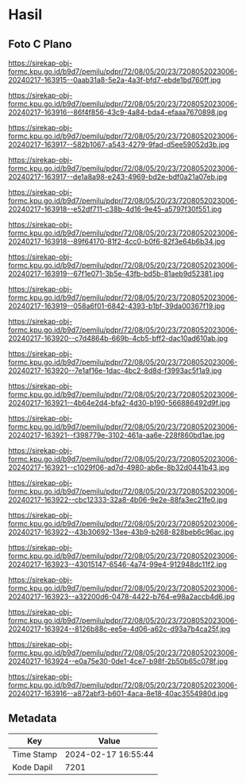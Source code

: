 # Hasil

## Foto C Plano

https://sirekap-obj-formc.kpu.go.id/b9d7/pemilu/pdpr/72/08/05/20/23/7208052023006-20240217-163915--0aab31a8-5e2a-4a3f-bfd7-ebde1bd760ff.jpg

https://sirekap-obj-formc.kpu.go.id/b9d7/pemilu/pdpr/72/08/05/20/23/7208052023006-20240217-163916--86f4f856-43c9-4a84-bda4-efaaa7670898.jpg

https://sirekap-obj-formc.kpu.go.id/b9d7/pemilu/pdpr/72/08/05/20/23/7208052023006-20240217-163917--582b1067-a543-4279-9fad-d5ee59052d3b.jpg

https://sirekap-obj-formc.kpu.go.id/b9d7/pemilu/pdpr/72/08/05/20/23/7208052023006-20240217-163917--de1a8a98-e243-4969-bd2e-bdf0a21a07eb.jpg

https://sirekap-obj-formc.kpu.go.id/b9d7/pemilu/pdpr/72/08/05/20/23/7208052023006-20240217-163918--e52df711-c38b-4d16-9e45-a5797f30f551.jpg

https://sirekap-obj-formc.kpu.go.id/b9d7/pemilu/pdpr/72/08/05/20/23/7208052023006-20240217-163918--89f64170-81f2-4cc0-b0f6-82f3e64b6b34.jpg

https://sirekap-obj-formc.kpu.go.id/b9d7/pemilu/pdpr/72/08/05/20/23/7208052023006-20240217-163919--67f1e071-3b5e-43fb-bd5b-81aeb9d52381.jpg

https://sirekap-obj-formc.kpu.go.id/b9d7/pemilu/pdpr/72/08/05/20/23/7208052023006-20240217-163919--058a6f01-6842-4393-b1bf-39da00367f19.jpg

https://sirekap-obj-formc.kpu.go.id/b9d7/pemilu/pdpr/72/08/05/20/23/7208052023006-20240217-163920--c7d4864b-669b-4cb5-bff2-dac10ad610ab.jpg

https://sirekap-obj-formc.kpu.go.id/b9d7/pemilu/pdpr/72/08/05/20/23/7208052023006-20240217-163920--7e1af16e-1dac-4bc2-8d8d-f3993ac5f1a9.jpg

https://sirekap-obj-formc.kpu.go.id/b9d7/pemilu/pdpr/72/08/05/20/23/7208052023006-20240217-163921--4b64e2d4-bfa2-4d30-b190-566886492d9f.jpg

https://sirekap-obj-formc.kpu.go.id/b9d7/pemilu/pdpr/72/08/05/20/23/7208052023006-20240217-163921--f398779e-3102-461a-aa6e-228f860bd1ae.jpg

https://sirekap-obj-formc.kpu.go.id/b9d7/pemilu/pdpr/72/08/05/20/23/7208052023006-20240217-163921--c1029f06-ad7d-4980-ab6e-8b32d0441b43.jpg

https://sirekap-obj-formc.kpu.go.id/b9d7/pemilu/pdpr/72/08/05/20/23/7208052023006-20240217-163922--cbc12333-32a8-4b06-9e2e-88fa3ec21fe0.jpg

https://sirekap-obj-formc.kpu.go.id/b9d7/pemilu/pdpr/72/08/05/20/23/7208052023006-20240217-163922--43b30692-13ee-43b9-b268-828beb6c96ac.jpg

https://sirekap-obj-formc.kpu.go.id/b9d7/pemilu/pdpr/72/08/05/20/23/7208052023006-20240217-163923--43015147-6546-4a74-99e4-912948dc11f2.jpg

https://sirekap-obj-formc.kpu.go.id/b9d7/pemilu/pdpr/72/08/05/20/23/7208052023006-20240217-163923--a32200d6-0478-4422-b764-e98a2accb4d6.jpg

https://sirekap-obj-formc.kpu.go.id/b9d7/pemilu/pdpr/72/08/05/20/23/7208052023006-20240217-163924--8126b88c-ee5e-4d06-a62c-d93a7b4ca25f.jpg

https://sirekap-obj-formc.kpu.go.id/b9d7/pemilu/pdpr/72/08/05/20/23/7208052023006-20240217-163924--e0a75e30-0de1-4ce7-b98f-2b50b65c078f.jpg

https://sirekap-obj-formc.kpu.go.id/b9d7/pemilu/pdpr/72/08/05/20/23/7208052023006-20240217-163916--a872abf3-b601-4aca-8e18-40ac3554980d.jpg


## Metadata

| Key        | Value               |
| ---------- | ------------------- |
| Time Stamp | 2024-02-17 16:55:44 |
| Kode Dapil | 7201                |



